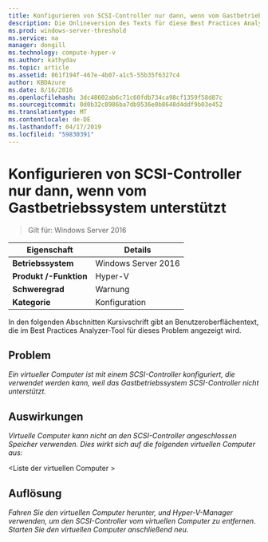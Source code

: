 ```yaml
---
title: Konfigurieren von SCSI-Controller nur dann, wenn vom Gastbetriebssystem unterstützt
description: Die Onlineversion des Texts für diese Best Practices Analyzer-Regel.
ms.prod: windows-server-threshold
ms.service: na
manager: dongill
ms.technology: compute-hyper-v
ms.author: kathydav
ms.topic: article
ms.assetid: 861f194f-467e-4b07-a1c5-55b35f6327c4
author: KBDAzure
ms.date: 8/16/2016
ms.openlocfilehash: 3dc48602ab6c71c60fdb734ca98cf1359f58d87c
ms.sourcegitcommit: 0d0b32c8986ba7db9536e0b8648d4ddf9b03e452
ms.translationtype: MT
ms.contentlocale: de-DE
ms.lasthandoff: 04/17/2019
ms.locfileid: "59830391"
---
```

# <a name="configure-scsi-controllers-only-when-supported-by-the-guest-operating-system"></a>Konfigurieren von SCSI-Controller nur dann, wenn vom Gastbetriebssystem unterstützt

>Gilt für: Windows Server 2016


  
|Eigenschaft|Details|  
|-|-|  
|**Betriebssystem**|Windows Server 2016|  
|**Produkt /-Funktion**|Hyper-V|  
|**Schweregrad**|Warnung|  
|**Kategorie**|Konfiguration|  
  
In den folgenden Abschnitten Kursivschrift gibt an Benutzeroberflächentext, die im Best Practices Analyzer-Tool für dieses Problem angezeigt wird.  
  
## <a name="issue"></a>Problem  
  
*Ein virtueller Computer ist mit einem SCSI-Controller konfiguriert, die verwendet werden kann, weil das Gastbetriebssystem SCSI-Controller nicht unterstützt.*  
  
## <a name="impact"></a>Auswirkungen  
  
*Virtuelle Computer kann nicht an den SCSI-Controller angeschlossen Speicher verwenden. Dies wirkt sich auf die folgenden virtuellen Computer aus:*  
  
\<Liste der virtuellen Computer >  
  
## <a name="resolution"></a>Auflösung  
  
*Fahren Sie den virtuellen Computer herunter, und Hyper-V-Manager verwenden, um den SCSI-Controller vom virtuellen Computer zu entfernen. Starten Sie den virtuellen Computer anschließend neu.*  
  



